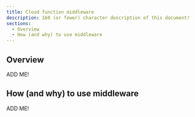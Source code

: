 ```yaml
---
title: Cloud function middleware
description: 160 (or fewer) character description of this document!
sections:
  - Overview
  - How (and why) to use middleware
---
```


## Overview

ADD ME!


## How (and why) to use middleware

ADD ME!

